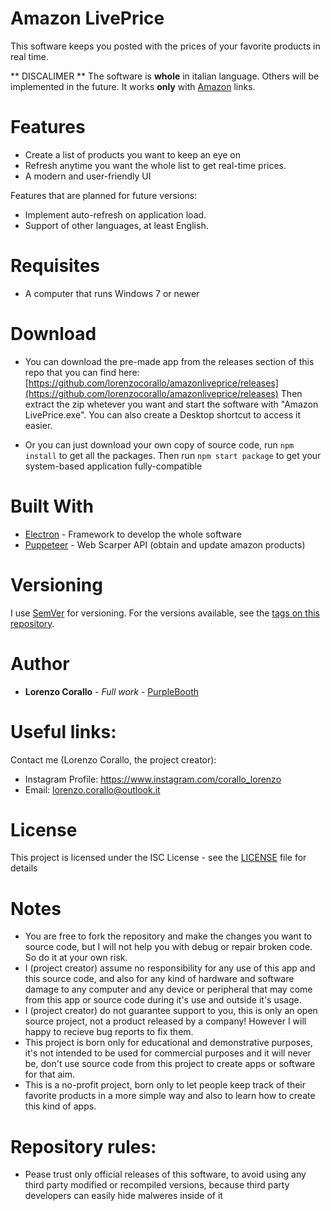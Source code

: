 # Amazon LivePrice

This software keeps you posted with the prices of your favorite products in real time.

** DISCALIMER ** The software is **whole** in italian language. Others will be implemented in the future.
It works **only** with [Amazon](https://amazon.com) links.

# Features

- Create a list of products you want to keep an eye on
- Refresh anytime you want the whole list to get real-time prices.
- A modern and user-friendly UI

Features that are planned for future versions:

- Implement auto-refresh on application load.
- Support of other languages, at least English.

# Requisites

- A computer that runs Windows 7 or newer

# Download

- You can download the pre-made app from the releases section of this repo that you can find here: [https://github.com/lorenzocorallo/amazonliveprice/releases](https://github.com/lorenzocorallo/amazonliveprice/releases)
  Then extract the zip whetever you want and start the software with "Amazon LivePrice.exe".
  You can also create a Desktop shortcut to access it easier.

- Or you can just download your own copy of source code, run `npm install` to get all the packages.
  Then run `npm start package` to get your system-based application fully-compatible

# Built With

- [Electron](https://www.electronjs.org/) - Framework to develop the whole software
- [Puppeteer](https://pptr.dev/) - Web Scarper API (obtain and update amazon products)

# Versioning

I use [SemVer](http://semver.org/) for versioning. For the versions available, see the [tags on this repository](https://github.com/lorenzocorallo/amazonliveprice/tags).

# Author

- **Lorenzo Corallo** - _Full work_ - [PurpleBooth](https://github.com/lorenzocorallo)

# Useful links:

Contact me (Lorenzo Corallo, the project creator):

- Instagram Profile: https://www.instagram.com/corallo_lorenzo
- Email: [lorenzo.corallo@outlook.it](mailto:lorenzo.corallo@outlook.it)

# License

This project is licensed under the ISC License - see the [LICENSE](LICENSE) file for details

# Notes

- You are free to fork the repository and make the changes you want to source code, but I will not help you with debug or repair broken code. So do it at your own risk.
- I (project creator) assume no responsibility for any use of this app and this source code, and also for any kind of hardware and software damage to any computer and any device or peripheral that may come from this app or source code during it's use and outside it's usage.
- I (project creator) do not guarantee support to you, this is only an open source project, not a product released by a company!
  However I will happy to recieve bug reports to fix them.
- This project is born only for educational and demonstrative purposes, it's not intended to be used for commercial purposes and it will never be, don't use source code from this project to create apps or software for that aim.
- This is a no-profit project, born only to let people keep track of their favorite products in a more simple way and also to learn how to create this kind of apps.

# Repository rules:

- Pease trust only official releases of this software, to avoid using any third party modified or recompiled versions, because third party developers can easily hide malweres inside of it
